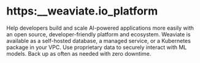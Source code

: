 # https:\_\_weaviate.io_platform

Help developers build and scale AI-powered applications more easily with an open source, developer-friendly platform and ecosystem. Weaviate is available as a self-hosted database, a managed service, or a Kubernetes package in your VPC. Use proprietary data to securely interact with ML models. Back up as often as needed with zero downtime.
